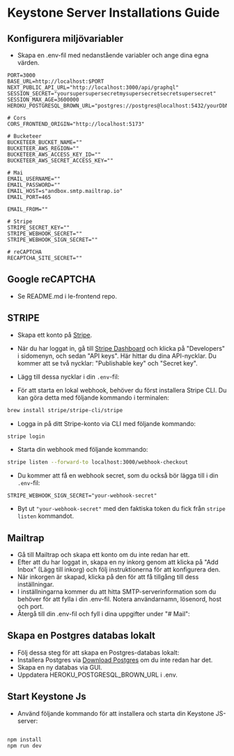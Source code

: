 # Keystone Server Installations Guide

## Konfigurera miljövariabler

- Skapa en .env-fil med nedanstående variabler och ange dina egna värden.

```
PORT=3000
BASE_URL=http://localhost:$PORT
NEXT_PUBLIC_API_URL="http://localhost:3000/api/graphql"
SESSION_SECRET="yoursupersupersecretmysupersecretsecretsupersecret"
SESSION_MAX_AGE=3600000
HEROKU_POSTGRESQL_BROWN_URL="postgres://postgres@localhost:5432/yourDbName"

# Cors
CORS_FRONTEND_ORIGIN="http://localhost:5173"

# Bucketeer
BUCKETEER_BUCKET_NAME=""
BUCKETEER_AWS_REGION=""
BUCKETEER_AWS_ACCESS_KEY_ID=""
BUCKETEER_AWS_SECRET_ACCESS_KEY=""

# Mai
EMAIL_USERNAME=""
EMAIL_PASSWORD=""
EMAIL_HOST=s"andbox.smtp.mailtrap.io"
EMAIL_PORT=465

EMAIL_FROM=""

# Stripe
STRIPE_SECRET_KEY=""
STRIPE_WEBHOOK_SECRET=""
STRIPE_WEBHOOK_SIGN_SECRET=""

# reCAPTCHA
RECAPTCHA_SITE_SECRET=""

```

## Google reCAPTCHA

- Se README.md i le-frontend repo.

## STRIPE

- Skapa ett konto på [Stripe](https://stripe.com/).
- När du har loggat in, gå till [Stripe Dashboard](https://dashboard.stripe.com/) och klicka på "Developers" i sidomenyn, och sedan "API keys". Här hittar du dina API-nycklar. Du kommer att se två nycklar: "Publishable key" och "Secret key".
- Lägg till dessa nycklar i din `.env`-fil:

- För att starta en lokal webhook, behöver du först installera Stripe CLI. Du kan göra detta med följande kommando i terminalen:

```bash
brew install stripe/stripe-cli/stripe
```

- Logga in på ditt Stripe-konto via CLI med följande kommando:

```bash
stripe login
```

- Starta din webhook med följande kommando:

```bash
stripe listen --forward-to localhost:3000/webhook-checkout
```

- Du kommer att få en webhook secret, som du också bör lägga till i din `.env`-fil:

```env
STRIPE_WEBHOOK_SIGN_SECRET="your-webhook-secret"
```

- Byt ut `"your-webhook-secret"` med den faktiska token du fick från `stripe listen` kommandot.

## Mailtrap

- Gå till Mailtrap och skapa ett konto om du inte redan har ett.
- Efter att du har loggat in, skapa en ny inkorg genom att klicka på "Add Inbox" (Lägg till inkorg) och följ instruktionerna för att konfigurera den.
- När inkorgen är skapad, klicka på den för att få tillgång till dess inställningar.
- I inställningarna kommer du att hitta SMTP-serverinformation som du behöver för att fylla i din .env-fil. Notera användarnamn, lösenord, host och port.
- Återgå till din .env-fil och fyll i dina uppgifter under "# Mail":

## Skapa en Postgres databas lokalt

- Följ dessa steg för att skapa en Postgres-databas lokalt:
- Installera Postgres via [Download Postgres](https://postgresapp.com/downloads.html) om du inte redan har det.
- Skapa en ny databas via GUI.
- Uppdatera HEROKU_POSTGRESQL_BROWN_URL i .env.

## Start Keystone Js

- Använd följande kommando för att installera och starta din Keystone JS-server:

```

npm install
npm run dev

```
